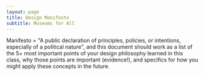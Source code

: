 ```yaml
---
layout: page
title: Design Manifesto 
subtitle: Museums for All 
---
```


Manifesto = "A public declaration of principles, policies, or intentions, especially of a political nature", and this document should work as a list of the 5+ most important points of your design philosophy learned in this class, why those points are important (evidence!), and specifics for how you might apply these concepts in the future.


